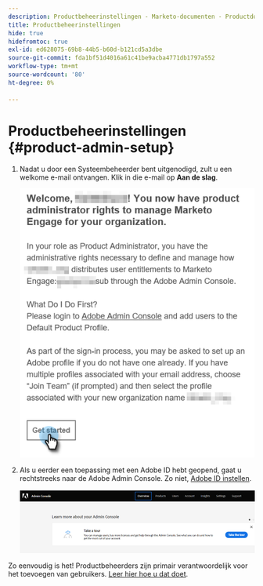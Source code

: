 ```yaml
---
description: Productbeheerinstellingen - Marketo-documenten - Productdocumentatie
title: Productbeheerinstellingen
hide: true
hidefromtoc: true
exl-id: ed628075-69b8-44b5-b60d-b121cd5a3dbe
source-git-commit: fda1bf51d4016a61c41be9acba4771db1797a552
workflow-type: tm+mt
source-wordcount: '80'
ht-degree: 0%

---
```


# Productbeheerinstellingen {#product-admin-setup}

1. Nadat u door een Systeembeheerder bent uitgenodigd, zult u een welkome e-mail ontvangen. Klik in die e-mail op **Aan de slag**.

   ![](assets/admin-setup-7.png)

1. Als u eerder een toepassing met een Adobe ID hebt geopend, gaat u rechtstreeks naar de Adobe Admin Console. Zo niet, [Adobe ID instellen](https://helpx.adobe.com/manage-account/using/create-update-adobe-id.html).

   ![](assets/admin-setup-8.png)

Zo eenvoudig is het! Productbeheerders zijn primair verantwoordelijk voor het toevoegen van gebruikers. [Leer hier hoe u dat doet](/help/marketo/product-docs/administration/marketo-with-adobe-identity/add-or-remove-a-user.md#add-a-user).
